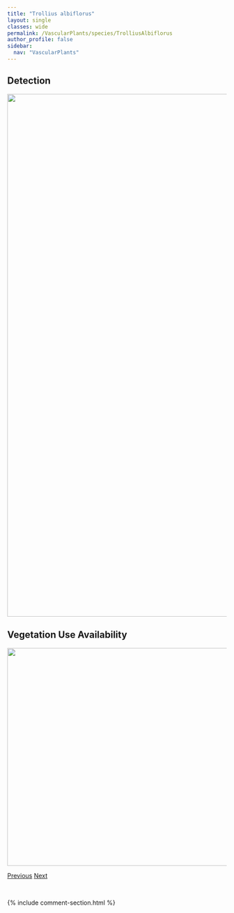 ```yaml
---
title: "Trollius albiflorus"
layout: single
classes: wide
permalink: /VascularPlants/species/TrolliusAlbiflorus
author_profile: false
sidebar:
  nav: "VascularPlants"
---
```


<h2>Detection</h2>

<a href="https://drive.google.com/uc?export=view&id=1Z-gdUDxsTOQCGVp5GaStB87mW3Yv0ym0">
<img src="https://drive.google.com/uc?export=view&id=1Z-gdUDxsTOQCGVp5GaStB87mW3Yv0ym0" height = "1200" width = "800">
</a>


<h2>Vegetation Use Availability</h2>

<a href="https://drive.google.com/uc?export=view&id=1SZNJakjOBAJqEdtNROl9yAM6NtU6ZZj5">
<img src="https://drive.google.com/uc?export=view&id=1SZNJakjOBAJqEdtNROl9yAM6NtU6ZZj5" height = "500" width = "1000">
</a>


<a href="/DevelopmentWebsite/VascularPlants/species/Triticum" class="pagination--pager" title="Triticum">Previous</a> <a href="/DevelopmentWebsite/VascularPlants/species/TurritisGlabra" class="pagination--pager" title="Turritis glabra">Next</a>

<p>&nbsp;</p>

{% include comment-section.html %}
